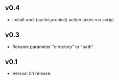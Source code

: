 ## v0.4

- install-and-{cache,archive} action takes run script

## v0.3

- Rename parameter "directory" to "path".

## v0.1

- Version 0.1 release.
